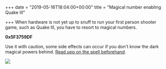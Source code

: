 +++
date = "2019-05-16T18:04:00+00:00"
title = "Magical number enabling Quake III"

+++
When hardware is not yet up to snuff to run your first person shooter game, such as Quake III, you have to resort to magical numbers.

**0x5F3759DF**

Use it with caution, some side effects can occur if you don't know the dark magical powers behind. [Read upp on the spell beforehand](https://en.wikipedia.org/wiki/Fast_inverse_square_root).

![](/uploads/quake_magical_number.png)